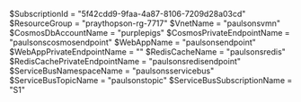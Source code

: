 $SubscriptionId = "5f42cdd9-9faa-4a87-8106-7209d28a03cd"
$ResourceGroup = "praythopson-rg-7717"
$VnetName = "paulsonsvmn"
$CosmosDbAccountName = "purplepigs"
$CosmosPrivateEndpointName = "paulsonscosmosendpoint"
$WebAppName = "paulsonsendpoint"
$WebAppPrivateEndpointName = ""
$RedisCacheName = "paulsonsredis"
$RedisCachePrivateEndpointName = "paulsonsredisendpoint"
$ServiceBusNamespaceName = "paulsonsservicebus"
$ServiceBusTopicName = "paulsonstopic"
$ServiceBusSubscriptionName = "S1"
